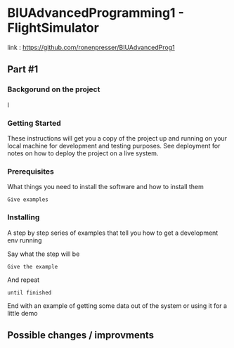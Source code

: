 # BIUAdvancedProgramming1 - FlightSimulator

link :
https://github.com/ronenpresser/BIUAdvancedProg1

## Part #1

### Backgorund on the project

I
### Getting Started

These instructions will get you a copy of the project up and running on your local machine for development and testing purposes. See deployment for notes on how to deploy the project on a live system.

### Prerequisites

What things you need to install the software and how to install them

```
Give examples
```

### Installing

A step by step series of examples that tell you how to get a development env running

Say what the step will be

```
Give the example
```

And repeat

```
until finished
```

End with an example of getting some data out of the system or using it for a little demo




## Possible changes / improvments




